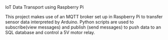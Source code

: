 IoT Data Transport using Raspberry Pi

This project makes use of an MQTT broker set up in Raspberry Pi  to transfer sensor data interpreted by Arduino. 
Python scripts are used to subscribe(view messages) and publish (send messages) to push data to an SQL database and control a 5V motor relay.



